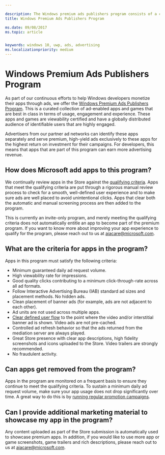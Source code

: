 ```yaml
---

description: The Windows premium ads publishers program consists of a curated collection of ad-enabled apps that partner ad networks can target with premium, high-yield ads. Apps in this program are best in class in terms of usage, engagement and experience.
title: Windows Premium Ads Publishers Program

ms.date: 09/08/2017
ms.topic: article


keywords: windows 10, uwp, ads, advertising
ms.localizationpriority: medium
---
```


# Windows Premium Ads Publishers Program

As part of our continuous efforts to help Windows developers monetize their apps through ads, we offer the [Windows Premium Ads Publishers Program](http://www.windowspremiumapps.com). This is a curated collection of ad-enabled apps and games that are best in class in terms of usage, engagement and experience. These apps and games are viewability certified and have a globally distributed audience of identifiable users that are highly engaged​.

Advertisers from our partner ad networks can identify these apps separately and serve premium, high-yield ads exclusively to these apps for the highest return on investment for their campaigns. For developers, this means that apps that are part of this program can earn more advertising revenue.

## How does Microsoft add apps to this program? 

We continually review apps in the Store against the [qualifying criteria](#what-are-the-criteria-for-apps-in-the-program). Apps that meet the qualifying criteria are put through a rigorous manual review process to check for a smooth, well-defined user experience and to make sure ads are well placed to avoid unintentional clicks. Apps that clear both the automatic and manual screening process are then added to the program.

This is currently an invite-only program, and merely meeting the qualifying criteria does not automatically entitle an app to become part of the premium program. If you want to know more about improving your app experience to qualify for the program, please reach out to us at aiacare@microsoft.com.

## What are the criteria for apps in the program?

Apps in this program must satisfy the following criteria:

* Minimum guaranteed daily ad request volume. 
* High viewability rate for impressions. 
* Good quality clicks contributing to a minimum click-through-rate across all ad formats. 
* Follow Interactive Advertising Bureau (IAB) standard ad sizes and placement methods. No hidden ads.
* Clean placement of banner ads (for example, ads are not adjacent to each other).
* Ad units are not used across multiple apps.
* [Clear defined user flow](https://blogs.windows.com/buildingapps/2017/08/31/best-practices-using-video-ads-windows-apps/) to the point where the video and/or interstitial banner ad is shown. Video ads are not pre-cached. 
* Controlled ad refresh behavior so that the ads returned from the mediation server are always played.
* Great Store presence with clear app descriptions, high fidelity screenshots and icons uploaded to the Store. Video trailers are strongly recommended.
* No fraudulent activity.

## Can apps get removed from the program?

Apps in the program are monitored on a frequent basis to ensure they continue to meet the qualifying criteria. To sustain a minimum daily ad request volume, make sure your app usage does not drop significantly over time. A great way to do this is by [running regular promotion campaigns](https://developer.microsoft.com/en-us/store/promote-your-apps).

## Can I provide additional marketing material to showcase my app in the program? 

Any content uploaded as part of the Store submission is automatically used to showcase premium apps. In addition, if you would like to use more app or game screenshots, game trailers and rich descriptions, please reach out to us at aiacare@microsoft.com.

